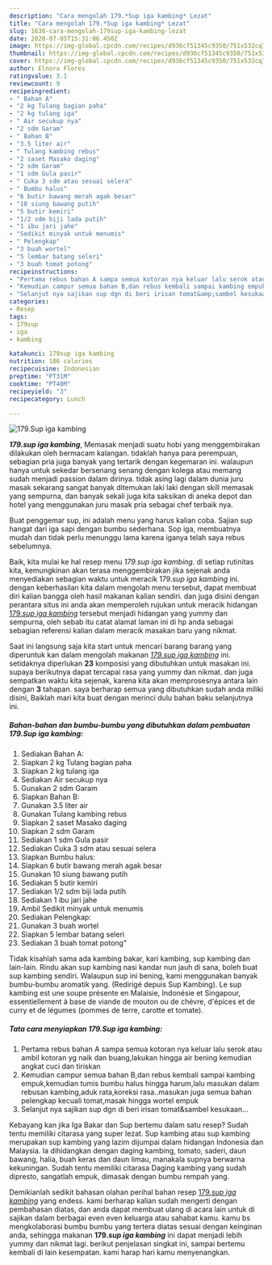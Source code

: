 ```yaml
---
description: "Cara mengolah 179.*Sup iga kambing* Lezat"
title: "Cara mengolah 179.*Sup iga kambing* Lezat"
slug: 1630-cara-mengolah-179sup-iga-kambing-lezat
date: 2020-07-05T15:31:06.450Z
image: https://img-global.cpcdn.com/recipes/d936cf51345c9350/751x532cq70/179sup-iga-kambing-foto-resep-utama.jpg
thumbnail: https://img-global.cpcdn.com/recipes/d936cf51345c9350/751x532cq70/179sup-iga-kambing-foto-resep-utama.jpg
cover: https://img-global.cpcdn.com/recipes/d936cf51345c9350/751x532cq70/179sup-iga-kambing-foto-resep-utama.jpg
author: Elnora Flores
ratingvalue: 3.1
reviewcount: 9
recipeingredient:
- " Bahan A"
- "2 kg Tulang bagian paha"
- "2 kg tulang iga"
- " Air secukup nya"
- "2 sdm Garam"
- " Bahan B"
- "3.5 liter air"
- " Tulang kambing rebus"
- "2 saset Masako daging"
- "2 sdm Garam"
- "1 sdm Gula pasir"
- " Cuka 3 sdm atau sesuai selera"
- " Bumbu halus"
- "6 butir bawang merah agak besar"
- "10 siung bawang putih"
- "5 butir kemiri"
- "1/2 sdm biji lada putih"
- "1 ibu jari jahe"
- "Sedikit minyak untuk menumis"
- " Pelengkap"
- "3 buah wortel"
- "5 lembar batang seleri"
- "3 buah tomat potong"
recipeinstructions:
- "Pertama rebus bahan A sampa semua kotoran nya keluar lalu serok atau ambil kotoran yg naik dan buang,lakukan hingga air bening kemudian angkat cuci dan tiriskan"
- "Kemudian campur semua bahan B,dan rebus kembali sampai kambing empuk,kemudian tumis bumbu halus hingga harum,lalu masukan dalam rebusan kambing,aduk rata,koreksi rasa..masukan juga semua bahan pelengkap kecuali tomat,masak hingga wortel empuk"
- "Selanjut nya sajikan sup dgn di beri irisan tomat&amp;sambel kesukaan..."
categories:
- Resep
tags:
- 179sup
- iga
- kambing

katakunci: 179sup iga kambing 
nutrition: 186 calories
recipecuisine: Indonesian
preptime: "PT31M"
cooktime: "PT40M"
recipeyield: "3"
recipecategory: Lunch

---
```



![179.*Sup iga kambing*](https://img-global.cpcdn.com/recipes/d936cf51345c9350/751x532cq70/179sup-iga-kambing-foto-resep-utama.jpg)

<b><i>179.*sup iga kambing*</i></b>, Memasak menjadi suatu hobi yang menggembirakan dilakukan oleh bermacam kalangan. tidaklah hanya para perempuan, sebagian pria juga banyak yang tertarik dengan kegemaran ini. walaupun hanya untuk sekedar bersenang senang dengan kolega atau memang sudah menjadi passion dalam dirinya. tidak asing lagi dalam dunia juru masak sekarang sangat banyak ditemukan laki laki dengan skill memasak yang sempurna, dan banyak sekali juga kita saksikan di aneka depot dan hotel yang menggunakan juru masak pria sebagai chef terbaik nya.

Buat penggemar sup, ini adalah menu yang harus kalian coba. Sajian sup hangat dari iga sapi dengan bumbu sederhana. Sop iga, membuatnya mudah dan tidak perlu menunggu lama karena iganya telah saya rebus sebelumnya.

Baik, kita mulai ke hal resep menu <i>179.*sup iga kambing*</i>. di setiap rutinitas kita, kemungkinan akan terasa menggembirakan jika sejenak anda menyediakan sebagian waktu untuk meracik 179.*sup iga kambing* ini. dengan keberhasilan kita dalam mengolah menu tersebut, dapat membuat diri kalian bangga oleh hasil makanan kalian sendiri. dan juga disini dengan perantara situs ini anda akan memperoleh rujukan untuk meracik hidangan <u>179.*sup iga kambing*</u> tersebut menjadi hidangan yang yummy dan sempurna, oleh sebab itu catat alamat laman ini di hp anda sebagai sebagian referensi kalian dalam meracik masakan baru yang nikmat.


Saat ini langsung saja kita start untuk mencari barang barang yang diperuntuk kan dalam mengolah makanan <u><i>179.*sup iga kambing*</i></u> ini. setidaknya diperlukan <b>23</b> komposisi yang dibutuhkan untuk masakan ini. supaya berikutnya dapat tercapai rasa yang yummy dan nikmat. dan juga sempatkan waktu kita sejenak, karena kita akan memprosesnya antara lain dengan <b>3</b> tahapan. saya berharap semua yang dibutuhkan sudah anda miliki disini, Baiklah mari kita buat dengan merinci dulu bahan baku selanjutnya ini.

<!--inarticleads1-->

##### Bahan-bahan dan bumbu-bumbu yang dibutuhkan dalam pembuatan 179.*Sup iga kambing*:

1. Sediakan  Bahan A:
1. Siapkan 2 kg Tulang bagian paha
1. Siapkan 2 kg tulang iga
1. Sediakan  Air secukup nya
1. Gunakan 2 sdm Garam
1. Siapkan  Bahan B:
1. Gunakan 3.5 liter air
1. Gunakan  Tulang kambing rebus
1. Siapkan 2 saset Masako daging
1. Siapkan 2 sdm Garam
1. Sediakan 1 sdm Gula pasir
1. Sediakan  Cuka 3 sdm atau sesuai selera
1. Siapkan  Bumbu halus:
1. Siapkan 6 butir bawang merah agak besar
1. Gunakan 10 siung bawang putih
1. Sediakan 5 butir kemiri
1. Sediakan 1/2 sdm biji lada putih
1. Sediakan 1 ibu jari jahe
1. Ambil Sedikit minyak untuk menumis
1. Sediakan  Pelengkap:
1. Gunakan 3 buah wortel
1. Siapkan 5 lembar batang seleri
1. Sediakan 3 buah tomat potong&#34;


Tidak kisahlah sama ada kambing bakar, kari kambing, sup kambing dan lain-lain. Rindu akan sup kambing nasi kandar nun jauh di sana, boleh buat sup kambing sendiri. Walaupun sup ini bening, kami menggunakan banyak bumbu-bumbu aromatik yang. (Redirigé depuis Sup Kambing). Le sup kambing est une soupe présente en Malaisie, Indonésie et Singapour, essentiellement à base de viande de mouton ou de chèvre, d&#39;épices et de curry et de légumes (pommes de terre, carotte et tomate). 

<!--inarticleads2-->

##### Tata cara menyiapkan 179.*Sup iga kambing*:

1. Pertama rebus bahan A sampa semua kotoran nya keluar lalu serok atau ambil kotoran yg naik dan buang,lakukan hingga air bening kemudian angkat cuci dan tiriskan
1. Kemudian campur semua bahan B,dan rebus kembali sampai kambing empuk,kemudian tumis bumbu halus hingga harum,lalu masukan dalam rebusan kambing,aduk rata,koreksi rasa..masukan juga semua bahan pelengkap kecuali tomat,masak hingga wortel empuk
1. Selanjut nya sajikan sup dgn di beri irisan tomat&amp;sambel kesukaan...


Kebayang kan jika Iga Bakar dan Sup bertemu dalam satu resep? Sudah tentu memiliki citarasa yang super lezat. Sup kambing atau sup kambing merupakan sup kambing yang lazim dijumpai dalam hidangan Indonesia dan Malaysia. Ia dihidangkan dengan daging kambing, tomato, saderi, daun bawang, halia, buah keras dan daun limau, manakala supnya berwarna kekuningan. Sudah tentu memiliki citarasa Daging kambing yang sudah dipresto, sangatlah empuk, dimasak dengan bumbu rempah yang. 

Demikianlah sedikit bahasan olahan perihal bahan resep <u>179.*sup iga kambing*</u> yang endess. kami berharap kalian sudah mengerti dengan pembahasan diatas, dan anda dapat membuat ulang di acara lain untuk di sajikan dalam berbagai even even keluarga atau sahabat kamu. kamu bs mengkolaborasi bumbu bumbu yang tertera diatas sesuai dengan keinginan anda, sehingga makanan <b>179.*sup iga kambing*</b> ini dapat menjadi lebih yummy dan nikmat lagi. berikut penjelasan singkat ini, sampai bertemu kembali di lain kesempatan. kami harap hari kamu menyenangkan.
